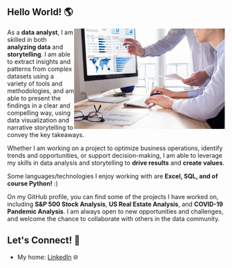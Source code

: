 ## Hello World! 🌎 

<a href="https://github.com/hamid-rahbar/hamid-rahbar/blob/main/Pic.2.jpg"><img align="right" width="349" height="auto" src="https://github.com/hamid-rahbar/hamid-rahbar/blob/main/Pic.2.jpg"></a>

<!-- <a href="https://github.com/mckolu/mckolu/blob/main/python.jpg"><img align="right" width="349" height="auto" src="https://github.com/mckolu/mckolu/blob/main/python.jpg"></a> -->

As a **data analyst**, I am skilled in both **analyzing data** and **storytelling**. I am able to extract insights and patterns from complex datasets using a variety of tools and methodologies, and am able to present the findings in a clear and compelling way, using data visualization and narrative storytelling to convey the key takeaways. 

Whether I am working on a project to optimize business operations, identify trends and opportunities, or support decision-making, I am able to leverage my skills in data analysis and storytelling to **drive results** and **create values**.

Some languages/technologies I enjoy working with are **Excel, SQL, and of course Python!** :)  

On my GitHub profile, you can find some of the projects I have worked on, including **S&P 500 Stock Analysis**, **US Real Estate Analysis**, and **COVID-19 Pandemic Analysis**. I am always open to new opportunities and challenges, and welcome the chance to collaborate with others in the data community.
## Let's Connect! 🤝

- My home: <a href="https://www.linkedin.com/in/hamidreza-rahbar/">LinkedIn</a> 🌐


<b>
